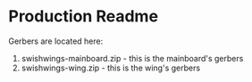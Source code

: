 # Production Readme
Gerbers are located here:
1. swishwings-mainboard.zip - this is the mainboard's gerbers
2. swishwings-wing.zip - this is the wing's gerbers

